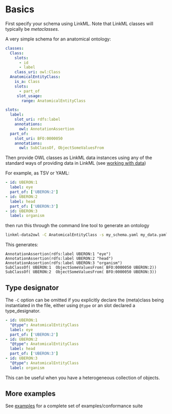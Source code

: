 # Basics

First specify your schema using LinkML. Note that LinkML classes will typically be *metaclasses*.

A very simple schema for an anatomical ontology:

```yaml
classes:
  Class:
    slots:
      - id
      - label
    class_uri: owl:Class
  AnatomicalEntityClass:
    is_a: Class
    slots:
      - part_of
     slot_usage:
       range: AnatomicalEntityClass

slots:
  label:
    slot_uri: rdfs:label
    annotations:
      owl: AnnotationAssertion
  part_of:
    slot_uri: BFO:0000050
    annotations:
      owl: SubClassOf, ObjectSomeValuesFrom
```

Then provide OWL classes as LinkML data instances using any of the standard ways of providing data in LinkML (see [working with data](https://linkml.io/linkml/data/index.html))

For example, as TSV or YAML:

```yaml
- id: UBERON:1
  label: eye
  part_of: ['UBERON:2']
- id: UBERON:2
  label: head
  part_of: ['UBERON:3']
- id: UBERON:3
  label: organism
```

then run this through the command line tool to generate an ontology

```bash
linkml-data2owl -C AnatomicalEntityClass -s my_schema.yaml my_data.yaml -o my_ont.ofn
```

This generates:

```owl
AnnotationAssertion(rdfs:label UBERON:1 "eye")
AnnotationAssertion(rdfs:label UBERON:2 "head")
AnnotationAssertion(rdfs:label UBERON:3 "organism")
SubClassOf( UBERON:1  ObjectSomeValuesFrom( BFO:0000050 UBERON:2))
SubClassOf( UBERON:2  ObjectSomeValuesFrom( BFO:0000050 UBERON:3))
```

## Type designator

The `-C` option can be omitted if you explicitly declare the
(meta)class being instantiated in the file, either using `@type` or an
slot declared a type_designator.

```yaml
- id: UBERON:1
  "@type": AnatomicalEntityClass
  label: eye
  part_of: ['UBERON:2']
- id: UBERON:2
  "@type": AnatomicalEntityClass
  label: head
  part_of: ['UBERON:3']
- id: UBERON:3
  "@type": AnatomicalEntityClass
  label: organism
```

This can be useful when you have a heterogeneous collection of objects.

## More examples

See [examples](examples.md) for a complete set of examples/conformance suite
